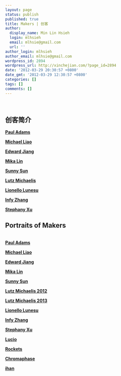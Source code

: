 ```yaml
---
layout: page
status: publish
published: true
title: Makers | 创客
author:
  display_name: Min Lin Hsieh
  login: mlhsieh
  email: mlhsie@gmail.com
  url: ''
author_login: mlhsieh
author_email: mlhsie@gmail.com
wordpress_id: 2894
wordpress_url: http://xinchejian.com/?page_id=2894
date: '2012-03-29 20:30:57 +0800'
date_gmt: '2012-03-29 12:30:57 +0800'
categories: []
tags: []
comments: []
---
```

<p><!--:zh--><br />
<h2>创客简介</h2></p>
<p><strong><a href="http://xinchejian.com/2012/03/29/portraits-of-makers-paul/">Paul Adams</a></strong></p>
<p><strong><a href="http://xinchejian.com/2012/03/27/portraits-of-makers-michael/">Michael Liao</a></strong></p>
<p><strong><a href="http://xinchejian.com/2012/03/27/portraits-of-makers-edward-jiang/">Edward Jiang</a></strong></p>
<p><strong><a href="http://xinchejian.com/2012/03/27/portraits-of-makers-mika-lin/">Mika Lin</a></strong></p>
<p><strong><a href="http://xinchejian.com/2012/03/26/portraits-of-makerssunny-sun/">Sunny Sun</a></strong></p>
<p><strong><a href="http://xinchejian.com/2012/03/26/portraits-of-makers-lutz/">Lutz Michaelis</a></strong></p>
<p><strong><a href="http://xinchejian.com/2012/03/24/portraits-of-makers-lio/">Lionello Lunesu</a></strong></p>
<p><strong><a href="http://xinchejian.com/2012/03/23/portraits-of-makers-infy-zhang/">Infy Zhang</a></strong></p>
<p><strong><a href="http://xinchejian.com/2012/03/23/portraits-of-makers-stephany-xu/">Stephany Xu</a></strong><!--:--><!--:en--><br />
<h2>Portraits of Makers</h2><br />
<strong><a href="http://xinchejian.com/2012/03/29/portraits-of-makers-paul/">Paul Adams</a></strong></p>
<p><strong><a href="http://xinchejian.com/2012/03/27/portraits-of-makers-michael/">Michael Liao</a></strong></p>
<p><strong><a href="http://xinchejian.com/2012/03/27/portraits-of-makers-edward-jiang/">Edward Jiang</a></strong></p>
<p><strong><a href="http://xinchejian.com/2012/03/27/portraits-of-makers-mika-lin/">Mika Lin</a></strong></p>
<p><strong><a href="http://xinchejian.com/2012/03/26/portraits-of-makerssunny-sun/">Sunny Sun</a></strong></p>
<p><strong><a href="http://xinchejian.com/2012/03/26/portraits-of-makers-lutz/">Lutz Michaelis 2012</a></strong></p>
<p><strong><a href="http://xinchejian.com/2013/03/26/4550/">Lutz Michaelis 2013</a></strong></p>
<p><strong><a href="http://xinchejian.com/2012/03/24/portraits-of-makers-lio/">Lionello Lunesu</a></strong></p>
<p><strong><a href="http://xinchejian.com/2012/03/23/portraits-of-makers-infy-zhang/">Infy Zhang</a></strong></p>
<p><strong><a href="http://xinchejian.com/2012/03/23/portraits-of-makers-stephany-xu/">Stephany Xu</a></strong></p>
<p><strong><a href="http://xinchejian.com/2013/04/18/meet-your-makers-lucio/">Lucio</a></strong></p>
<p><strong><a href="http://xinchejian.com/2013/04/18/meet-your-makers-rockets/">Rockets</a></strong></p>
<p><strong><a href="http://xinchejian.com/2013/04/11/meet-your-makers-chromaphase/">Chromaphase</a></strong></p>
<p><strong><a href="http://xinchejian.com/2013/03/26/meet-your-makers-ihan/">ihan</a></strong><br />
<!--:--></p>
